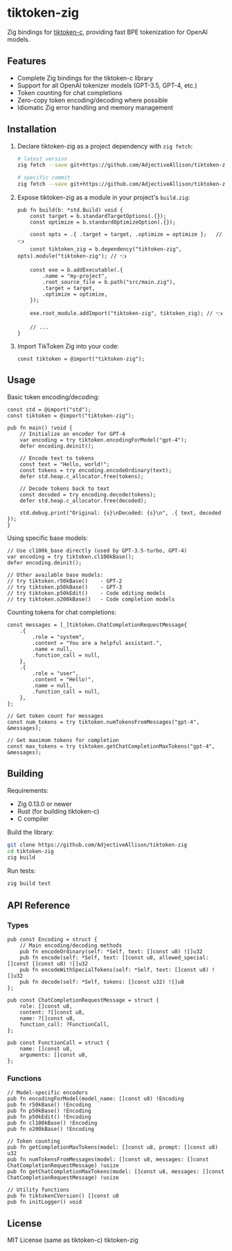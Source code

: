 # tiktoken-zig

Zig bindings for [tiktoken-c](https://github.com/kojix2/tiktoken-c), providing fast BPE tokenization for OpenAI models.

## Features

- Complete Zig bindings for the tiktoken-c library
- Support for all OpenAI tokenizer models (GPT-3.5, GPT-4, etc.)
- Token counting for chat completions
- Zero-copy token encoding/decoding where possible
- Idiomatic Zig error handling and memory management

## Installation

1. Declare tiktoken-zig as a project dependency with `zig fetch`:

    ```sh
    # latest version
    zig fetch --save git+https://github.com/AdjectiveAllison/tiktoken-zig.git#main

    # specific commit
    zig fetch --save git+https://github.com/AdjectiveAllison/tiktoken-zig.git#COMMIT
    ```

2. Expose tiktoken-zig as a module in your project's `build.zig`:

    ```zig
    pub fn build(b: *std.Build) void {
        const target = b.standardTargetOptions(.{});
        const optimize = b.standardOptimizeOption(.{});

        const opts = .{ .target = target, .optimize = optimize };   // 👈
        const tiktoken_zig = b.dependency("tiktoken-zig", opts).module("tiktoken-zig"); // 👈

        const exe = b.addExecutable(.{
            .name = "my-project",
            .root_source_file = b.path("src/main.zig"),
            .target = target,
            .optimize = optimize,
        });

        exe.root_module.addImport("tiktoken-zig", tiktoken_zig); // 👈

        // ...
    }
    ```

3. Import TikToken Zig into your code:

    ```zig
    const tiktoken = @import("tiktoken-zig");
    ```

## Usage

Basic token encoding/decoding:

```zig
const std = @import("std");
const tiktoken = @import("tiktoken-zig");

pub fn main() !void {
    // Initialize an encoder for GPT-4
    var encoding = try tiktoken.encodingForModel("gpt-4");
    defer encoding.deinit();

    // Encode text to tokens
    const text = "Hello, world!";
    const tokens = try encoding.encodeOrdinary(text);
    defer std.heap.c_allocator.free(tokens);

    // Decode tokens back to text
    const decoded = try encoding.decode(tokens);
    defer std.heap.c_allocator.free(decoded);

    std.debug.print("Original: {s}\nDecoded: {s}\n", .{ text, decoded });
}
```

Using specific base models:

```zig
// Use cl100k_base directly (used by GPT-3.5-turbo, GPT-4)
var encoding = try tiktoken.cl100kBase();
defer encoding.deinit();

// Other available base models:
// try tiktoken.r50kBase()    - GPT-2
// try tiktoken.p50kBase()    - GPT-3
// try tiktoken.p50kEdit()    - Code editing models
// try tiktoken.o200kBase()   - Code completion models
```

Counting tokens for chat completions:

```zig
const messages = [_]tiktoken.ChatCompletionRequestMessage{
    .{
        .role = "system",
        .content = "You are a helpful assistant.",
        .name = null,
        .function_call = null,
    },
    .{
        .role = "user",
        .content = "Hello!",
        .name = null,
        .function_call = null,
    },
};

// Get token count for messages
const num_tokens = try tiktoken.numTokensFromMessages("gpt-4", &messages);

// Get maximum tokens for completion
const max_tokens = try tiktoken.getChatCompletionMaxTokens("gpt-4", &messages);
```

## Building

Requirements:
- Zig 0.13.0 or newer
- Rust (for building tiktoken-c)
- C compiler

Build the library:
```bash
git clone https://github.com/AdjectiveAllison/tiktoken-zig
cd tiktoken-zig
zig build
```

Run tests:
```bash
zig build test
```

## API Reference

### Types

```zig
pub const Encoding = struct {
    // Main encoding/decoding methods
    pub fn encodeOrdinary(self: *Self, text: []const u8) ![]u32
    pub fn encode(self: *Self, text: []const u8, allowed_special: []const []const u8) ![]u32
    pub fn encodeWithSpecialTokens(self: *Self, text: []const u8) ![]u32
    pub fn decode(self: *Self, tokens: []const u32) ![]u8
};

pub const ChatCompletionRequestMessage = struct {
    role: []const u8,
    content: ?[]const u8,
    name: ?[]const u8,
    function_call: ?FunctionCall,
};

pub const FunctionCall = struct {
    name: []const u8,
    arguments: []const u8,
};
```

### Functions

```zig
// Model-specific encoders
pub fn encodingForModel(model_name: []const u8) !Encoding
pub fn r50kBase() !Encoding
pub fn p50kBase() !Encoding
pub fn p50kEdit() !Encoding
pub fn cl100kBase() !Encoding
pub fn o200kBase() !Encoding

// Token counting
pub fn getCompletionMaxTokens(model: []const u8, prompt: []const u8) u32
pub fn numTokensFromMessages(model: []const u8, messages: []const ChatCompletionRequestMessage) !usize
pub fn getChatCompletionMaxTokens(model: []const u8, messages: []const ChatCompletionRequestMessage) !usize

// Utility functions
pub fn tiktokenCVersion() []const u8
pub fn initLogger() void
```

## License

MIT License (same as tiktoken-c) tiktoken-zig
